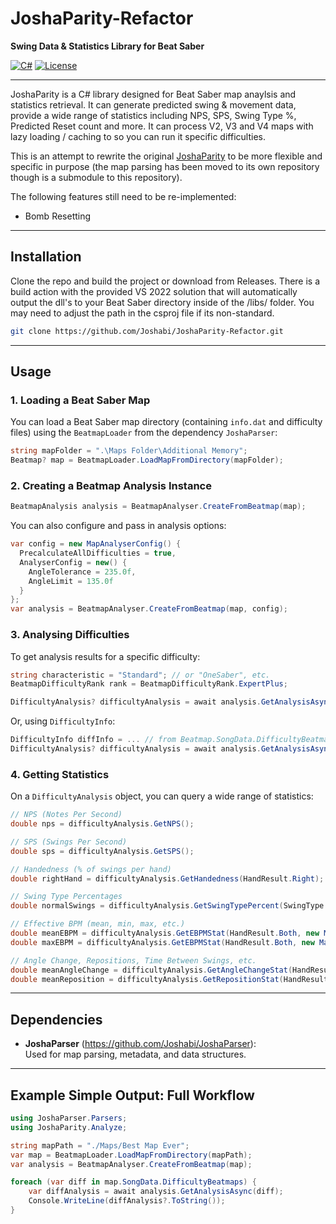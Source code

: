 # JoshaParity-Refactor

**Swing Data & Statistics Library for Beat Saber**

[![C#](https://img.shields.io/badge/language-C%23-blue.svg)](https://docs.microsoft.com/en-us/dotnet/csharp/)
[![License](https://img.shields.io/github/license/Joshabi/JoshaParity)](LICENSE)

---

JoshaParity is a C# library designed for Beat Saber map anaylsis and statistics retrieval. It can generate predicted swing & movement data, provide a wide range of statistics including NPS, SPS, Swing Type %, Predicted Reset count and more. It can process V2, V3 and V4 maps with lazy loading / caching to so you can run it specific difficulties.

This is an attempt to rewrite the original [JoshaParity](https://github.com/Joshabi/JoshaParity) to be more flexible and specific in purpose (the map parsing has been moved to its own repository though is a submodule to this repository). 

The following features still need to be re-implemented:
- Bomb Resetting

---

## Installation

Clone the repo and build the project or download from Releases. There is a build action with the provided VS 2022 solution that will automatically output the dll's to your Beat Saber directory inside of the /libs/ folder. You may need to adjust the path in the csproj file if its non-standard.

```bash
git clone https://github.com/Joshabi/JoshaParity-Refactor.git
```

---

## Usage

### 1. Loading a Beat Saber Map

You can load a Beat Saber map directory (containing `info.dat` and difficulty files) using the `BeatmapLoader` from the dependency `JoshaParser`:

```csharp
string mapFolder = ".\Maps Folder\Additional Memory";
Beatmap? map = BeatmapLoader.LoadMapFromDirectory(mapFolder);
```

### 2. Creating a Beatmap Analysis Instance

```csharp
BeatmapAnalysis analysis = BeatmapAnalyser.CreateFromBeatmap(map);
```
You can also configure and pass in analysis options:

```csharp
var config = new MapAnalyserConfig() {
  PrecalculateAllDifficulties = true,
  AnalyserConfig = new() {
    AngleTolerance = 235.0f,
    AngleLimit = 135.0f
  }
};
var analysis = BeatmapAnalyser.CreateFromBeatmap(map, config);
```

### 3. Analysing Difficulties

To get analysis results for a specific difficulty:

```csharp
string characteristic = "Standard"; // or "OneSaber", etc.
BeatmapDifficultyRank rank = BeatmapDifficultyRank.ExpertPlus;

DifficultyAnalysis? difficultyAnalysis = await analysis.GetAnalysisAsync(characteristic, rank);
```

Or, using `DifficultyInfo`:

```csharp
DifficultyInfo diffInfo = ... // from Beatmap.SongData.DifficultyBeatmaps
DifficultyAnalysis? difficultyAnalysis = await analysis.GetAnalysisAsync(diffInfo);
```

### 4. Getting Statistics

On a `DifficultyAnalysis` object, you can query a wide range of statistics:

```csharp
// NPS (Notes Per Second)
double nps = difficultyAnalysis.GetNPS();

// SPS (Swings Per Second)
double sps = difficultyAnalysis.GetSPS();

// Handedness (% of swings per hand)
double rightHand = difficultyAnalysis.GetHandedness(HandResult.Right);

// Swing Type Percentages
double normalSwings = difficultyAnalysis.GetSwingTypePercent(SwingType.Normal);

// Effective BPM (mean, min, max, etc.)
double meanEBPM = difficultyAnalysis.GetEBPMStat(HandResult.Both, new MeanStatistic());
double maxEBPM = difficultyAnalysis.GetEBPMStat(HandResult.Both, new MaxStatistic());

// Angle Change, Repositions, Time Between Swings, etc.
double meanAngleChange = difficultyAnalysis.GetAngleChangeStat(HandResult.Both, new MeanStatistic());
double meanReposition = difficultyAnalysis.GetRepositionStat(HandResult.Both, new MeanStatistic());
```

---

## Dependencies

- **JoshaParser** (https://github.com/Joshabi/JoshaParser):  
  Used for map parsing, metadata, and data structures.

---

## Example Simple Output: Full Workflow

```csharp
using JoshaParser.Parsers;
using JoshaParity.Analyze;

string mapPath = "./Maps/Best Map Ever";
var map = BeatmapLoader.LoadMapFromDirectory(mapPath);
var analysis = BeatmapAnalyser.CreateFromBeatmap(map);

foreach (var diff in map.SongData.DifficultyBeatmaps) {
    var diffAnalysis = await analysis.GetAnalysisAsync(diff);
    Console.WriteLine(diffAnalysis?.ToString());
}
```
